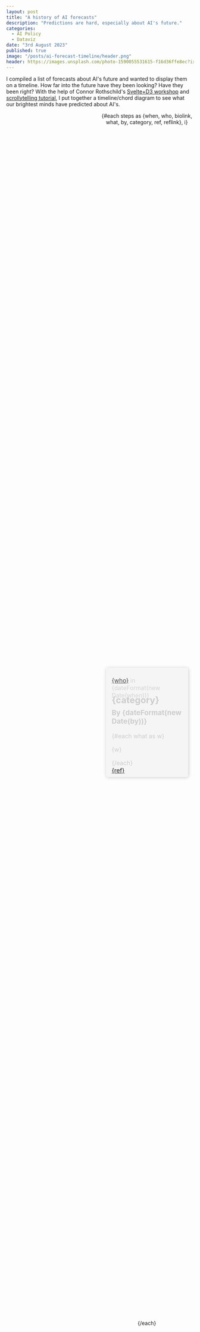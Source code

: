 ```yaml
---
layout: post
title: "A history of AI forecasts"
description: "Predictions are hard, especially about AI's future."
categories:
  - AI Policy
  - Dataviz
date: "3rd August 2023"
published: true
image: "/posts/ai-forecast-timeline/header.png"
header: https://images.unsplash.com/photo-1590055531615-f16d36ffe8ec?ixlib=rb-4.0.3&ixid=M3wxMjA3fDB8MHxwaG90by1wYWdlfHx8fGVufDB8fHx8fA%3D%3D&auto=format&fit=crop&w=2064&q=80
---
```


<section class="body-text">
  I compiled a list of forecasts about AI's future and wanted to display them on a timeline.
  How far into the future have they been looking?
  Have they been right?
  With the help of Connor Rothschild's <a href="https://github.com/connorrothschild/iib-svelte-workshop-chart/tree/master">Svelte+D3 workshop</a> and <a href="https://www.connorrothschild.com/post/svelte-scrollytelling">scrollytelling tutorial</a>, I put together a timeline/chord diagram to see what our brightest minds have predicted about AI's.
</section>

<script>
  import Scrolly from "$lib/components/Scrolly.svelte";
  import AIPred from "./AIPred.svelte";
  // Format our ticks as short date strings
  import { timeFormat } from "d3-time-format";
  const dateFormat = timeFormat("%Y");

  // Use predictions JSON as scroll steps
  import steps from "$lib/data/ai-pred.json";

  let currentStep
  // Useful things:
  //- https://www.svgviewer.dev/
</script>

<section>
  <div class="section-container">
    <div class="sticky">
        <AIPred step={currentStep} data={steps}/>
      </div>
    <div class="steps-container">
      <Scrolly bind:value={currentStep}>
        {#each steps as {when, who, biolink, what, by, category, ref, reflink}, i}
          <div class="step" class:active={currentStep === i}>
            <div class="step-content">
            <p class="date"><a href={biolink}>{who}</a> in {dateFormat(new Date(when))}</p>
              <h2 class="pred-by">{category}</h2>
              <h3 class="pred-by">By {dateFormat(new Date(by))}</h3>
              {#each what as w}
                <p>{w}</p>
                {/each}
              <caption><a href={reflink}>{ref}</a></caption>
            </div>
          </div>
        {/each}
        <div class="spacer" />
      </Scrolly>
    </div>
  </div>
</section>

<style>
  section.body-text {
    margin: 0 auto;
    max-width: 1000px;
  }
  .sticky {
    position: sticky;
    top: 10%;
		flex: 1 1 50%;
    width: 50%;
  }

  .section-container {
    margin-top: 1em;
    text-align: center;
    transition: background 100ms;
    display: flex;
    position: relative;
  }

  .step {
    height: 80vh;
    display: flex;
    place-items: center;
    justify-content: center;
  }

  .step-content {
    font-size: 1rem;
    background: whitesmoke;
    color: #ccc;
    border-radius: 5px;
    padding: .5rem 1rem;
    display: flex;
    flex-direction: column;
    justify-content: center;
    transition: background 500ms ease;
    box-shadow: 1px 1px 10px rgba(0, 0, 0, .2);
    text-align: left;
		width: 75%;
		margin: auto;
		max-width: 500px;
  }

	.step.active .step-content {
		background: white;
		color: black;
	}

  .step-content > caption {
    text-align: right;
    font-size: .9rem;
    font-family: var(--title-font);
  }
	
  .steps-container,
  .sticky {
    height: 100%;
  }

  .steps-container {
    flex: 1 1 50%;
    z-index: 10;
  }

  .date {
    font-size: 1rem;
    color: var(--text-color);
    opacity: 0.8;
    font-family: var(--title-font);
    margin-bottom: 0;
  }

  .pred-by {
    margin-top: -12px;
  }

  .spacer {
      height: 40vh;
    }

  /* Comment out the following line to always make it 'text-on-top' */
  @media screen and (max-width: 768px) {
    .section-container {
      flex-direction: column-reverse;
    }
    .sticky {
      width: 95%;
			margin: auto;
    }
  }
</style>